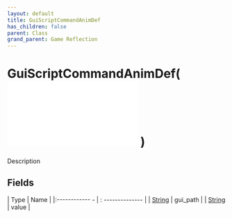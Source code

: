 ```yaml
---
layout: default
title: GuiScriptCommandAnimDef
has_children: false
parent: Class
grand_parent: Game Reflection
---
```

# GuiScriptCommandAnimDef( ![ GuiScriptCommandDef ](game-reflection/classes/gui_script_command_def.md) )
Description 

## Fields
| Type | Name |
|:------------ - | : -------------- |
| [String](game-reflection/components/string.md) | gui_path |
| [String](game-reflection/components/string.md) | value |
